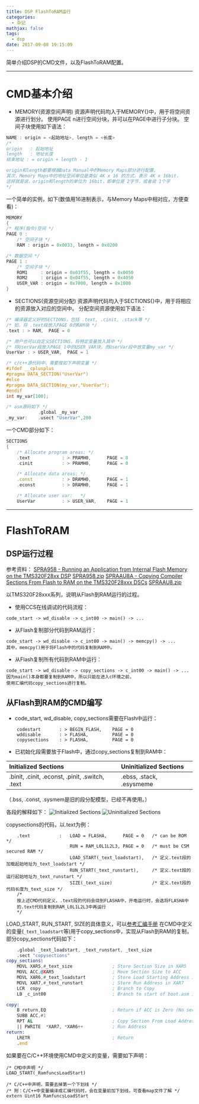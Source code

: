 ```yaml
---
title: DSP FlashToRAM运行
categories:
  - 杂记
mathjax: false
tags:
  - dsp
date: 2017-09-08 19:15:09
---
```


简单介绍DSP的CMD文件，以及FlashToRAM配置。

<!-- more -->



---
# CMD基本介绍
 - MEMORY(资源空间声明)
资源声明代码均入于MEMORY{}中，用于将空间资源进行划分。
使用PAGE n进行空间分块，并可以在PAGE中进行子分块。
空间子块使用如下语法：

```cpp
NAME : origin = <起始地址>, length = <长度>
/*
origin   : 起始地址
length   : 地址长度
结束地址 : = origin + length - 1

origin和length都要根据Data Manual中的Memory Maps部分进行配置。
其次，Memory Maps中的地址空间单位是类似 4K x 16 的方式，表示 4K x 16bit，
这样就是说，origin和length的单位为 16bit，即单位是 2字节，或者说 1个字
*/
```

一个简单的实例，如下(数值用16进制表示，与Memory Maps中相对应，方便查看)：

```cpp
MEMORY
{
/* 程序(指令)空间 */
PAGE 0 :
    /* 空间子块 */
    RAM : origin = 0x0033, length = 0x0200

/* 数据空间 */
PAGE 1 :
    /* 空间子块 */
    ROM1     : origin = 0x03f55, length = 0x0050
    ROM2     : origin = 0x04f55, length = 0x4050
    USER_VAR : origin = 0x7000, length = 0x1000
}
```

 - SECTIONS(资源空间分配)
资源声明代码均入于SECTIONS{}中，用于将相应的资源放入对应的空间中。
分配空间资源使用如下语法：

```cpp
/* 编译器定义好的SECTIONS，包括 .text, .cinit, .stack等 */
/* 如，将 .text段放入PAGE 0的RAM块 */
.text : > RAM,  PAGE = 0

/* 用户也可以自定义SECTIONS，将特定变量放入其中 */
/* 将UserVar段放入PAGE 1中的USER_VAR块，而UserVar段中放变量my_var */
UserVar : > USER_VAR,  PAGE = 1

/* c/c++源代码中，需要按如下声明变量 */
#ifdef __cplusplus
#pragma DATA_SECTION("UserVar")
#else
#pragma DATA_SECTION(my_var,"UserVar");
#endif
int my_var[100];

/* asm源码如下 */
            .global _my_var
_my_var:    .usect "UserVar",200
```

一个CMD部分如下：

```cpp
SECTIONS
{
    /* Allocate program areas: */
    .text            : > PRAMH0,      PAGE = 0
    .cinit           : > PRAMH0,      PAGE = 0

    /* Allocate data areas: */
    .const           : > DRAMH0,      PAGE = 1
    .econst          : > DRAMH0,      PAGE = 1

    /* Allocate user var:   */
    UserVar          : > USER_VAR,    PAGE = 1
```


---
# FlashToRAM

## DSP运行过程
参考资料：
[SPRA958 - Running an Application from Internal Flash Memory on the TMS320F28xx DSP](http://www.ti.com/lit/an/spra958l/spra958l.pdf)
[SPRA958.zip](http://www-s.ti.com/sc/techlit/spra958.zip)
[SPRAAU8A - Copying Compiler Sections From Flash to RAM on the TMS320F28xxx DSCs](http://www.ti.com.cn/cn/lit/an/spraau8a/spraau8a.pdf)
[SPRAAU8.zip](http://www-s.ti.com/sc/techlit/spraau8.zip)

以TMS320F28xxx系列，说明从Flash到RAM运行的过程。

 - 使用CCS在线调试的代码流程：

```
code_start -> wd_disable -> c_int00 -> main() -> ...
```

 - 从Flash复制部分代码到RAM运行：

```
code_start -> wd_disable -> c_int00 -> main() -> memcpy() -> ...
其中，memcpy()用于将Flash中的代码复制到RAM中。
```

 - 从Flash复制所有代码到RAM中运行：

```
code_start -> wd_disable -> copy_sections -> c_int00 -> main() -> ...
因为main()本身都要复制到RAM中，所以只能在进入c环境之前，
使用汇编代码copy_sections进行复制。
```

## 从Flash到RAM的CMD编写

 - code_start, wd_disable, copy_sections需要在Flash中运行：

```
    codestart       : > BEGIN_FLASH,    PAGE = 0
    wddisable       : > FLASHA,         PAGE = 0
    copysections    : > FLASHA,         PAGE = 0
```

 - 已初始化段需要放于Flash中，通过copy_sections复制到RAM中：

| Initialized Sections                            | Uninitialized Sections   |
| :---                                            | :---                     |
| .binit, .cinit, .econst, .pinit, .switch, .text | .ebss, .stack, .esysmeme |

（.bss, .const, .sysmem是旧的段分配模型，已经不再使用。）

各段的解释如下：
![Initialized Sections](1.png)
![Uninitialized Sections](2.png)

copysections的代码，以.text为例：

```
    .text           :   LOAD = FLASHA,      PAGE = 0   /* can be ROM */
                        RUN = RAM_L0L1L2L3, PAGE = 0   /* must be CSM secured RAM */
                        LOAD_START(_text_loadstart),   /* 定义.text段的加载起始地址为_text_loadstart */
                        RUN_START(_text_runstart),     /* 定义.text段的运行起始地址为_text_runstart */
                        SIZE(_text_size)               /* 定义.text段的代码长度为_text_size */
    /*
    按上述CMD代码定义，.text段的代码会烧到FLASHA中，开电运行时，会选将FLASHA中
    的.text代码复制到RAM_L0L1L2L3中再运行
    */
```

LOAD_START, RUN_START, SIZE的具体意义，可以[参考汇编手册](http://www.ti.com/lit/ug/spru513n/spru513n.pdf)
在CMD中定义的变量(`_text_loadstart`等)用于copy_sections中，实现从Flash到RAM的复制，部分copy_sections代码如下：

```asm
    .global _text_loadstart, _text_runstart, _text_size
    .sect "copysections"
copy_sections:
    MOVL XAR5,#_text_size               ; Store Section Size in XAR5
    MOVL ACC,@XAR5                      ; Move Section Size to ACC
    MOVL XAR6,#_text_loadstart          ; Store Load Starting Address in XAR6
    MOVL XAR7,#_text_runstart           ; Store Run Address in XAR7
    LCR  copy                           ; Branch to Copy
    LB _c_int00                         ; Branch to start of boot.asm in RTS library

copy:
    B return,EQ                         ; Return if ACC is Zero (No section to copy)
    SUBB ACC,#1
    RPT AL                              ; Copy Section From Load Address to
    || PWRITE  *XAR7, *XAR6++           ; Run Address
return:
    LRETR                               ; Return
    .end
```

如果要在C/C++环境使用CMD中定义的变量，需要如下声明：

```
/* CMD中声明 */
LOAD_START(_RamfuncsLoadStart)

/* C/C++中声明，需要去掉第一个下划线 */
/* 附：C/C++中变量编译成汇编代码时，会在变量前加下划线，可查看map文件了解 */
extern Uint16 RamfuncsLoadStart
```
